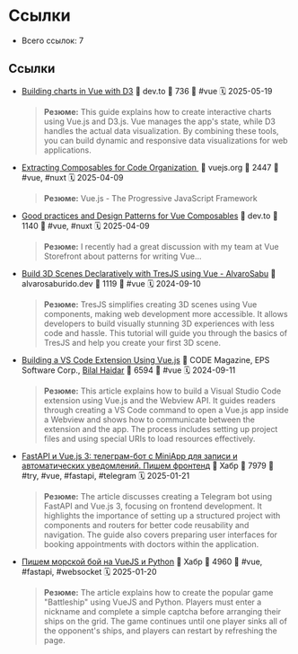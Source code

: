 # Ссылки

- Всего ссылок: 7

## Ссылки

- [Building charts in Vue with D3](https://dev.to/jacobandrewsky/building-charts-in-vue-with-d3-38gl) 👤 dev.to 💬 736 🔖 #vue 🗓️ 2025-05-19
    > **Резюме:** This guide explains how to create interactive charts using Vue.js and D3.js. Vue manages the app's state, while D3 handles the actual data visualization. By combining these tools, you can build dynamic and responsive data visualizations for web applications.
- [Extracting Composables for Code Organization ​](https://vuejs.org/guide/reusability/composables.html) 👤 vuejs.org 💬 2447 🔖 #vue, #nuxt 🗓️ 2025-04-09
    > **Резюме:** Vue.js - The Progressive JavaScript Framework
- [Good practices and Design Patterns for Vue Composables](https://dev.to/jacobandrewsky/good-practices-and-design-patterns-for-vue-composables-24lk) 👤 dev.to 💬 1140 🔖 #vue, #nuxt 🗓️ 2025-04-09
    > **Резюме:** I recently had a great discussion with my team at Vue Storefront about patterns for writing Vue...
- [Build 3D Scenes Declaratively with TresJS using Vue - AlvaroSabu](https://alvarosaburido.dev/blog/build-3d-scenes-declaratively-with-tresjs-using-vue?ck_subscriber_id=2108193410) 👤 alvarosaburido.dev 💬 1119 🔖 #vue 🗓️ 2024-09-10
    > **Резюме:** TresJS simplifies creating 3D scenes using Vue components, making web development more accessible. It allows developers to build visually stunning 3D experiences with less code and hassle. This tutorial will guide you through the basics of TresJS and help you create your first 3D scene.
- [Building a VS Code Extension Using Vue.js](https://www.codemag.com/article/2107071?ck_subscriber_id=2108193410) 👤 CODE Magazine, EPS Software Corp., <a href="/People/Bio/Bilal.Haidar">Bilal Haidar</a> 💬 6594 🔖 #vue 🗓️ 2024-09-11
    > **Резюме:** This article explains how to build a Visual Studio Code extension using Vue.js and the Webview API. It guides readers through creating a VS Code command to open a Vue.js app inside a Webview and shows how to communicate between the extension and the app. The process includes setting up project files and using special URIs to load resources effectively.
- [FastAPI и Vue.js 3: телеграм-бот с MiniApp для записи и автоматических уведомлений. Пишем фронтенд](https://habr.com/ru/companies/amvera/articles/874970/) 👤 Хабр 💬 7979 🔖 #try, #vue, #fastapi, #telegram 🗓️ 2025-01-21
    > **Резюме:** The article discusses creating a Telegram bot using FastAPI and Vue.js 3, focusing on frontend development. It highlights the importance of setting up a structured project with components and routers for better code reusability and navigation. The guide also covers preparing user interfaces for booking appointments with doctors within the application.
- [Пишем морской бой на VueJS и Python](https://habr.com/ru/articles/874188/) 👤 Хабр 💬 4960 🔖 #vue, #fastapi, #websocket 🗓️ 2025-01-20
    > **Резюме:** The article explains how to create the popular game "Battleship" using VueJS and Python. Players must enter a nickname and complete a simple captcha before arranging their ships on the grid. The game continues until one player sinks all of the opponent's ships, and players can restart by refreshing the page.
